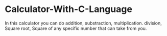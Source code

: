 # Calculator-With-C-Language
In this calculator you can do addition, substraction, multiplication. division, Square root, Square of any specific number that can take from you.
